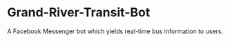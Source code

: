 # Grand-River-Transit-Bot
A Facebook Messenger bot which yields real-time bus information to users.
